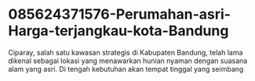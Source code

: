 # 085624371576-Perumahan-asri-Harga-terjangkau-kota-Bandung
Ciparay, salah satu kawasan strategis di Kabupaten Bandung, telah lama dikenal sebagai lokasi yang menawarkan hunian nyaman dengan suasana alam yang asri. Di tengah kebutuhan akan tempat tinggal yang seimbang 
